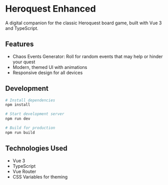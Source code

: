 # Heroquest Enhanced

A digital companion for the classic Heroquest board game, built with Vue 3 and TypeScript.

## Features

- Chaos Events Generator: Roll for random events that may help or hinder your quest
- Modern, themed UI with animations
- Responsive design for all devices

## Development

```bash
# Install dependencies
npm install

# Start development server
npm run dev

# Build for production
npm run build
```

## Technologies Used

- Vue 3
- TypeScript
- Vue Router
- CSS Variables for theming
